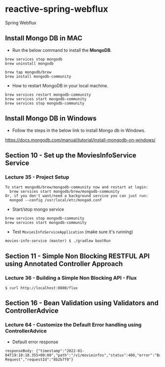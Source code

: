 # reactive-spring-webflux
Spring Webflux

## Install Mongo DB in MAC

- Run the below command to install the **MongoDB**.

```
brew services stop mongodb
brew uninstall mongodb

brew tap mongodb/brew
brew install mongodb-community
```

-  How to restart MongoDB in your local machine.

```
brew services restart mongodb-community
brew services start mongodb-community
brew services stop mongodb-community
```

## Install Mongo DB in Windows

- Follow the steps in the below link to install Mongo db in Windows.

https://docs.mongodb.com/manual/tutorial/install-mongodb-on-windows/

## Section 10 - Set up the MoviesInfoService Service

### Lecture 35 - Project Setup

```
To start mongodb/brew/mongodb-community now and restart at login:
  brew services start mongodb/brew/mongodb-community
Or, if you don't want/need a background service you can just run:
  mongod --config /usr/local/etc/mongod.conf
```

* Start/stop mongo service

``` 
brew services stop mongodb-community
brew services start mongodb-community
```

* Test `MoviesInfoServiceApplication` (make sure it's running)

``` 
movies-info-service (master) $ ./gradlew bootRun
```

## Section 11 - Simple Non Blocking RESTFUL API using Annotated Controller Approach

### Lecture 36 - Building a Simple Non Blocking API - Flux

``` 
$ curl http://localhost:8080/flux
```

## Section 16 - Bean Validation using Validators and ControllerAdvice

### Lecture 64 - Customize the Default Error handling using ControllerAdvice

* Default error response

``` 
responseBody: {"timestamp":"2022-01-04T19:18:18.355+00:00","path":"/v1/movieinfos","status":400,"error":"Bad Request","requestId":"8b2b7f0"}
```

